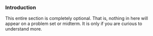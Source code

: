 
### **Introduction**

This entire section is completely optional. That is, nothing in here will appear on a problem set or midterm. It is only if you are curious to understand more. 

